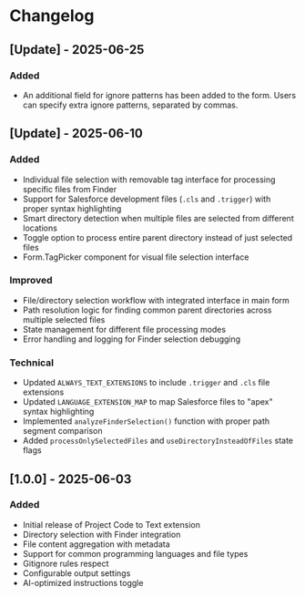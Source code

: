 # Changelog

## [Update] - 2025-06-25

### Added
- An additional field for ignore patterns has been added to the form. Users can specify extra ignore patterns, separated by commas.

## [Update] - 2025-06-10

### Added
- Individual file selection with removable tag interface for processing specific files from Finder
- Support for Salesforce development files (`.cls` and `.trigger`) with proper syntax highlighting  
- Smart directory detection when multiple files are selected from different locations
- Toggle option to process entire parent directory instead of just selected files
- Form.TagPicker component for visual file selection interface

### Improved
- File/directory selection workflow with integrated interface in main form
- Path resolution logic for finding common parent directories across multiple selected files
- State management for different file processing modes
- Error handling and logging for Finder selection debugging

### Technical
- Updated `ALWAYS_TEXT_EXTENSIONS` to include `.trigger` and `.cls` file extensions
- Updated `LANGUAGE_EXTENSION_MAP` to map Salesforce files to "apex" syntax highlighting
- Implemented `analyzeFinderSelection()` function with proper path segment comparison
- Added `processOnlySelectedFiles` and `useDirectoryInsteadOfFiles` state flags

## [1.0.0] - 2025-06-03

### Added
- Initial release of Project Code to Text extension
- Directory selection with Finder integration
- File content aggregation with metadata
- Support for common programming languages and file types
- Gitignore rules respect
- Configurable output settings
- AI-optimized instructions toggle

